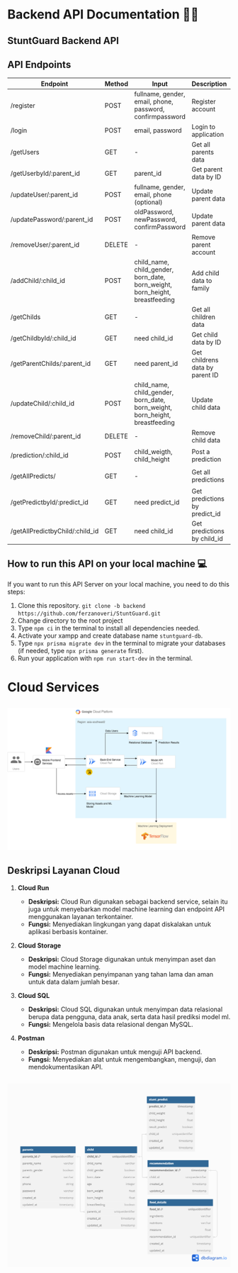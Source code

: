 # Backend API Documentation 🧑‍💻

## StuntGuard Backend API

## API Endpoints

| Endpoint                          | Method | Input                                                                         | Description                       | Status         |
|-----------------------------------|--------|-------------------------------------------------------------------------------|-----------------------------------|----------------|
| /register                         | POST   | fullname, gender, email, phone, password, confirmpassword                     | Register account                  |✅ Completed   |
| /login                            | POST   | email, password                                                               | Login to application              |✅ Completed   |
| /getUsers                         | GET    | -                                                                             | Get all parents data              |✅ Completed   |
| /getUserbyId/:parent_id           | GET    | parent_id                                                                     | Get parent data by ID             |✅ Completed   |
| /updateUser/:parent_id            | POST   | fullname, gender, email, phone (optional)                                     | Update parent data                |✅ Completed   |
| /updatePassword/:parent_id        | POST   | oldPassword, newPassword, confirmPassword                                     | Update parent data                |✅ Completed   |
| /removeUser/:parent_id            | DELETE | -                                                                             | Remove parent account             |✅ Completed   |
| /addChild/:child_id               | POST   | child_name, child_gender, born_date, born_weight, born_height, breastfeeding  | Add child data to family          |✅ Completed   |
| /getChilds                        | GET    | -                                                                             | Get all children data             |✅ Completed   |
| /getChildbyId/:child_id           | GET    | need child_id                                                                 | Get child data by ID              |✅ Completed   |
| /getParentChilds/:parent_id       | GET    | need parent_id                                                                | Get childrens data by parent ID   |✅ Completed   |
| /updateChild/:child_id            | POST   | child_name, child_gender, born_date, born_weight, born_height, breastfeeding  | Update child data                 |✅ Completed   |
| /removeChild/:parent_id           | DELETE | -                                                                             | Remove child data                 |✅ Completed   |
| /prediction/:child_id             | POST   | child_weigth, child_height                                                    | Post a prediction                 |🟠 Ongoing     |
| /getAllPredicts/                  | GET    | -                                                                             | Get all predictions               |🟠 Ongoing     |
| /getPredictbyId/:predict_id       | GET    | need predict_id                                                               | Get predictions by predict_id     |🟠 Ongoing     |
| /getAllPredictbyChild/:child_id   | GET    | need child_id                                                                 | Get predictions by child_id       |🟠 Ongoing     |


## How to run this API on your local machine 💻

If you want to run this API Server on your local machine, you need to do this steps:

1. Clone this repository. `git clone -b backend https://github.com/ferzanoveri/StuntGuard.git`
2. Change directory to the root project
3. Type `npm ci` in the terminal to install all dependencies needed.
4. Activate your xampp and create database name `stuntguard-db`.
5. Type `npx prisma migrate dev` in the terminal to migrate your databases (if needed, type `npx prisma generate` first).
6. Run your application with `npm run start-dev` in the terminal.

# Cloud Services

## ![Cloud Architecture](images/CloudArchitecture.png)

## Deskripsi Layanan Cloud

1. **Cloud Run**
   - **Deskripsi:** Cloud Run digunakan sebagai backend service, selain itu juga untuk menyebarkan model machine learning dan endpoint API menggunakan layanan terkontainer.
   - **Fungsi:** Menyediakan lingkungan yang dapat diskalakan untuk aplikasi berbasis kontainer.

3. **Cloud Storage**
   - **Deskripsi:** Cloud Storage digunakan untuk menyimpan aset dan model machine learning.
   - **Fungsi:** Menyediakan penyimpanan yang tahan lama dan aman untuk data dalam jumlah besar.

4. **Cloud SQL**
   - **Deskripsi:** Cloud SQL digunakan untuk menyimpan data relasional berupa data pengguna, data anak, serta data hasil prediksi model ml.
   - **Fungsi:** Mengelola basis data relasional dengan MySQL.

6. **Postman**
   - **Deskripsi:** Postman digunakan untuk menguji API backend.
   - **Fungsi:** Menyediakan alat untuk mengembangkan, menguji, dan mendokumentasikan API.

## ![Database Diagram](images/DatabaseDiagram.png)
